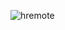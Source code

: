 ![hremote](https://github.com/yuankong666/Ultimate-RAT-Collection/assets/128066597/92b82527-28a8-497e-a5db-48802d43edc5)
